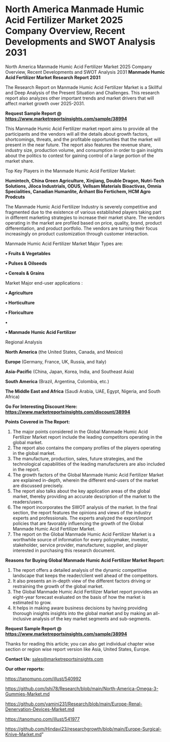 # North America Manmade Humic Acid Fertilizer Market 2025 Company Overview, Recent Developments and SWOT Analysis 2031
North America Manmade Humic Acid Fertilizer Market 2025 Company Overview, Recent Developments and SWOT Analysis 2031
<strong>Manmade Humic Acid Fertilizer Market Research Report 2031</strong>

The Research Report on Manmade Humic Acid Fertilizer Market is a Skillful and Deep Analysis of the Present Situation and Challenges. This research report also analyzes other important trends and market drivers that will affect market growth over 2025-2031.

<strong>Request Sample Report @ <a href=https://www.marketreportsinsights.com/sample/38994>https://www.marketreportsinsights.com/sample/38994</a></strong>

This Manmade Humic Acid Fertilizer market report aims to provide all the participants and the vendors will all the details about growth factors, shortcomings, threats, and the profitable opportunities that the market will present in the near future. The report also features the revenue share, industry size, production volume, and consumption in order to gain insights about the politics to contest for gaining control of a large portion of the market share.

Top Key Players in the Manmade Humic Acid Fertilizer Market:

<strong>Humintech, China Green Agriculture, Xinjiang, Double Dragon, Nutri-Tech Solutions, Jiloca Industrials, ODUS, Vellsam Materials Bioactivas, Omnia Specialities, Canadian Humanlite, Arihant Bio Fertichem, HCM Agro Prodcuts</strong>

The Manmade Humic Acid Fertilizer Industry is severely competitive and fragmented due to the existence of various established players taking part in different marketing strategies to increase their market share. The vendors operating in the market are profiled based on price, quality, brand, product differentiation, and product portfolio. The vendors are turning their focus increasingly on product customization through customer interaction.

Manmade Humic Acid Fertilizer Market Major Types are:

<strong>•  Fruits & Vegetables

•  Pulses & Oilseeds

•  Cereals & Grains</strong>

Market Major end-user applications :

<strong>•  Agriculture

•  Horticulture

•  Floriculture

•  

•  Manmade Humic Acid Fertilizer</strong>

Regional Analysis

</u><strong><b>North America</b></strong> (the United States, Canada, and Mexico)

<strong><b>Europe </b></strong>(Germany, France, UK, Russia, and Italy)

<strong><b>Asia-Pacific</b></strong> (China, Japan, Korea, India, and Southeast Asia)

<strong><b>South America</b></strong> (Brazil, Argentina, Colombia, etc.)

<strong><b>The Middle East and Africa</b></strong> (Saudi Arabia, UAE, Egypt, Nigeria, and South Africa)

<strong>Go For Interesting Discount Here: <a href=https://www.marketreportsinsights.com/discount/38994>https://www.marketreportsinsights.com/discount/38994</a></strong>

<strong>Points Covered in The Report:</strong>
<ol>
  <li>The major points considered in the Global Manmade Humic Acid Fertilizer Market report include the leading competitors operating in the global market.</li>
  <li>The report also contains the company profiles of the players operating in the global market.</li>
  <li>The manufacture, production, sales, future strategies, and the technological capabilities of the leading manufacturers are also included in the report.</li>
  <li>The growth factors of the Global Manmade Humic Acid Fertilizer Market are explained in-depth, wherein the different end-users of the market are discussed precisely.</li>
  <li>The report also talks about the key application areas of the global market, thereby providing an accurate description of the market to the readers/users.</li>
  <li>The report incorporates the SWOT analysis of the market. In the final section, the report features the opinions and views of the industry experts and professionals. The experts analyzed the export/import policies that are favorably influencing the growth of the Global Manmade Humic Acid Fertilizer Market.</li>
  <li>The report on the Global Manmade Humic Acid Fertilizer Market is a worthwhile source of information for every policymaker, investor, stakeholder, service provider, manufacturer, supplier, and player interested in purchasing this research document.</li>
</ol>
<strong>Reasons for Buying Global Manmade Humic Acid Fertilizer Market Report:</strong>

<ol>
  <li>The report offers a detailed analysis of the dynamic competitive landscape that keeps the reader/client well ahead of the competitors.</li>
  <li>It also presents an in-depth view of the different factors driving or restraining the growth of the global market.</li>
  <li>The Global Manmade Humic Acid Fertilizer Market report provides an eight-year forecast evaluated on the basis of how the market is estimated to grow.</li>
  <li>It helps in making aware business decisions by having providing thorough insights insights into the global market and by making an all-inclusive analysis of the key market segments and sub-segments.</li>
</ol>
<strong>Request Sample Report @ <a href=https://www.marketreportsinsights.com/sample/38994>https://www.marketreportsinsights.com/sample/38994</a></strong>


Thanks for reading this article; you can also get individual chapter wise section or region wise report version like Asia, United States, Europe.

<strong>Contact Us:</strong>
sales@marketreportsinsights.com

<strong>Our other reports:</strong>

<a href=https://tanomuno.com/illust/540992>https://tanomuno.com/illust/540992</a>

<a href=https://github.com/Ishi78/Research/blob/main/North-America-Omega-3-Gummies-Market.md>https://github.com/Ishi78/Research/blob/main/North-America-Omega-3-Gummies-Market.md</a>

<a href=https://github.com/yamini231/Research/blob/main/Europe-Renal-Denervation-Devices-Market.md>https://github.com/yamini231/Research/blob/main/Europe-Renal-Denervation-Devices-Market.md</a>

<a href=https://tanomuno.com/illust/541977>https://tanomuno.com/illust/541977</a>

<a href=https://github.com/Hindavi23/researchgrowth/blob/main/Europe-Surgical-Knive-Market.md>https://github.com/Hindavi23/researchgrowth/blob/main/Europe-Surgical-Knive-Market.md</a>"
